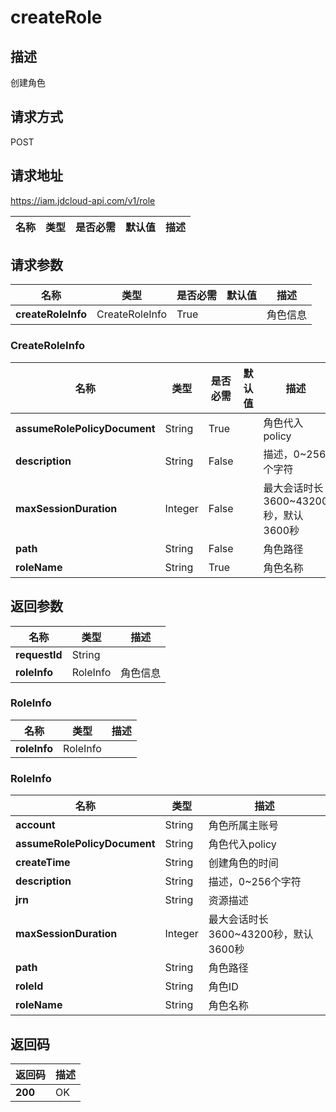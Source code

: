 # createRole


## 描述
创建角色

## 请求方式
POST

## 请求地址
https://iam.jdcloud-api.com/v1/role

|名称|类型|是否必需|默认值|描述|
|---|---|---|---|---|

## 请求参数
|名称|类型|是否必需|默认值|描述|
|---|---|---|---|---|
|**createRoleInfo**|CreateRoleInfo|True||角色信息|

### CreateRoleInfo
|名称|类型|是否必需|默认值|描述|
|---|---|---|---|---|
|**assumeRolePolicyDocument**|String|True||角色代入policy|
|**description**|String|False||描述，0~256个字符|
|**maxSessionDuration**|Integer|False||最大会话时长3600~43200秒，默认3600秒|
|**path**|String|False||角色路径|
|**roleName**|String|True||角色名称|

## 返回参数
|名称|类型|描述|
|---|---|---|
|**requestId**|String||
|**roleInfo**|RoleInfo|角色信息|


### RoleInfo
|名称|类型|描述|
|---|---|---|
|**roleInfo**|RoleInfo||
### RoleInfo
|名称|类型|描述|
|---|---|---|
|**account**|String|角色所属主账号|
|**assumeRolePolicyDocument**|String|角色代入policy|
|**createTime**|String|创建角色的时间|
|**description**|String|描述，0~256个字符|
|**jrn**|String|资源描述|
|**maxSessionDuration**|Integer|最大会话时长3600~43200秒，默认3600秒|
|**path**|String|角色路径|
|**roleId**|String|角色ID|
|**roleName**|String|角色名称|

## 返回码
|返回码|描述|
|---|---|
|**200**|OK|
